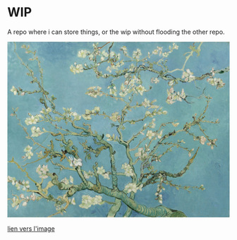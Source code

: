 # WIP

A repo where i can store things, or the wip without flooding the other repo.

![image tableau](https://github.com/zuperninja/WIP/blob/master/Vincent_van_Gogh_-_Almond_blossom_-_Google_Art_Project.jpg)

[lien vers l'image](https://github.com/zuperninja/WIP/blob/master/Vincent_van_Gogh_-_Almond_blossom_-_Google_Art_Project.jpg)
